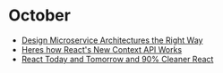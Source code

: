 # October

* [Design Microservice Architectures the Right Way](https://www.youtube.com/watch?v=j6ow-UemzBc)
* [Heres how React's New Context API Works](https://www.youtube.com/watch?v=XLJN4JfniH4)
* [React Today and Tomorrow and 90% Cleaner React](https://www.youtube.com/watch?v=dpw9EHDh2bM)